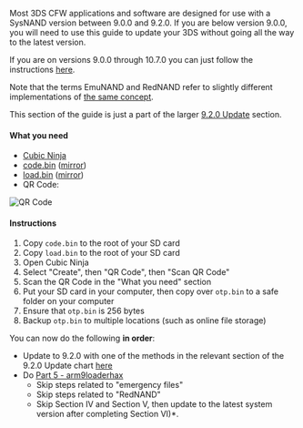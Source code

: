 Most 3DS CFW applications and software are designed for use with a SysNAND version between 9.0.0 and 9.2.0. If you are below version 9.0.0, you will need to use this guide to update your 3DS without going all the way to the latest version.    

If you are on versions 9.0.0 through 10.7.0 you can just follow the instructions [here](https://github.com/Plailect/Guide/wiki/Get-Started).

Note that the terms EmuNAND and RedNAND refer to slightly different implementations of [the same concept](http://3dbrew.org/wiki/NAND_Redirection).

This section of the guide is just a part of the larger [9.2.0 Update](https://github.com/Plailect/Guide/wiki/9.2.0-Update) section.

#### What you need

* [Cubic Ninja](http://www.amazon.com//dp/B004SG211I)
* [code.bin](https://mega.nz/#!90ExEJBa!_w5KYJIEM4NX0C5YwjCNSkt0nR2Bj-wc9C58fB3dFu0) ([mirror](https://drive.google.com/open?id=0BzPfvjeuhqoDdjBMRGV5TW85aVk))
* [load.bin](https://mega.nz/#!lss0VQwY!eDBMwrbpw3wapA82cNOYCJOAxYQPoHZz0AuW-dMOIqo) ([mirror](https://drive.google.com/open?id=0BzPfvjeuhqoDeF9NbVZOTjdKRlU))
* QR Code:

![QR Code](https://i.imgur.com/7Q35Tuy.png)


#### Instructions

1. Copy `code.bin` to the root of your SD card
2. Copy `load.bin` to the root of your SD card
3. Open Cubic Ninja
4. Select "Create", then "QR Code", then "Scan QR Code"
5. Scan the QR Code in the "What you need" section
6. Put your SD card in your computer, then copy over `otp.bin` to a safe folder on your computer
7. Ensure that `otp.bin` is 256 bytes
8. Backup `otp.bin` to multiple locations (such as online file storage)

You can now do the following **in order**:
+ Update to 9.2.0 with one of the methods in the relevant section of the 9.2.0 Update chart [here](https://github.com/Plailect/Guide/wiki/9.2.0-Update) 
+ Do [Part 5 - arm9loaderhax](https://github.com/Plailect/Guide/wiki/Part-5-(arm9loaderhax)) 
    + Skip steps related to "emergency files"
    + Skip steps related to "RedNAND"
    + Skip Section IV and Section V, then update to the latest system version after completing Section VI)*.
